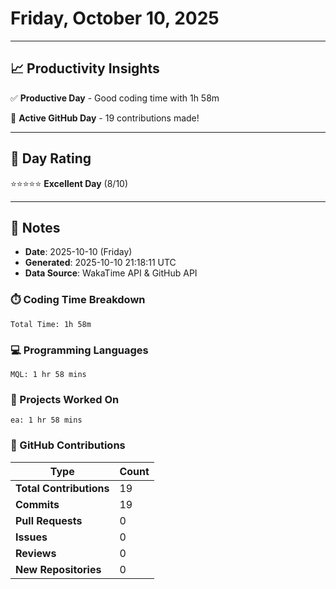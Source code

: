 # Friday, October 10, 2025

---

## 📈 Productivity Insights

✅ **Productive Day** - Good coding time with 1h 58m

🚀 **Active GitHub Day** - 19 contributions made!

---

## 🎯 Day Rating

⭐⭐⭐⭐⭐ **Excellent Day** (8/10)

---

## 📝 Notes

- **Date**: 2025-10-10 (Friday)
- **Generated**: 2025-10-10 21:18:11 UTC
- **Data Source**: WakaTime API & GitHub API


### ⏱️ Coding Time Breakdown

```
Total Time: 1h 58m
```

### 💻 Programming Languages

```
MQL: 1 hr 58 mins
```

### 📂 Projects Worked On

```
ea: 1 hr 58 mins

```


### 🐙 GitHub Contributions

| Type | Count |
|------|-------|
| **Total Contributions** | 19 |
| **Commits** | 19 |
| **Pull Requests** | 0 |
| **Issues** | 0 |
| **Reviews** | 0 |
| **New Repositories** | 0 |

